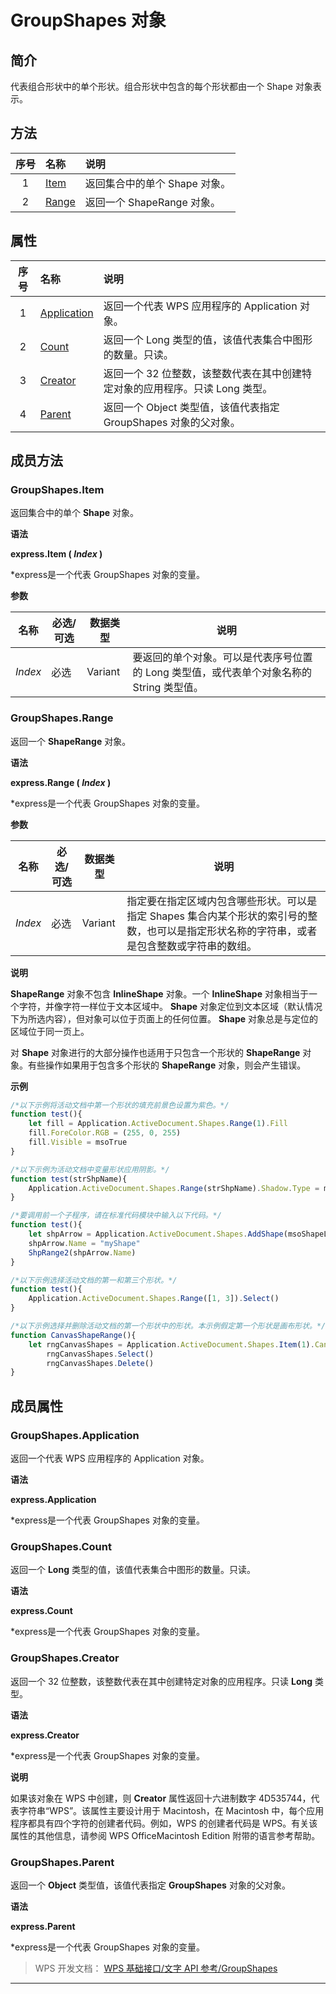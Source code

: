 # GroupShapes 对象

## 简介

代表组合形状中的单个形状。组合形状中包含的每个形状都由一个 Shape 对象表示。

## 方法

| 序号 | 名称                        | 说明                          |
|:----:|:----------------------------|:------------------------------|
|  1   | [Item](#GroupShapes.Item)   | 返回集合中的单个 Shape 对象。 |
|  2   | [Range](#GroupShapes.Range) | 返回一个 ShapeRange 对象。    |

## 属性

| 序号 | 名称                                    | 说明                                                                         |
|:----:|:----------------------------------------|:-----------------------------------------------------------------------------|
|  1   | [Application](#GroupShapes.Application) | 返回一个代表 WPS 应用程序的 Application 对象。                               |
|  2   | [Count](#GroupShapes.Count)             | 返回一个 Long 类型的值，该值代表集合中图形的数量。只读。                     |
|  3   | [Creator](#GroupShapes.Creator)         | 返回一个 32 位整数，该整数代表在其中创建特定对象的应用程序。只读 Long 类型。 |
|  4   | [Parent](#GroupShapes.Parent)           | 返回一个 Object 类型值，该值代表指定 GroupShapes 对象的父对象。              |

## 成员方法

### GroupShapes.Item

返回集合中的单个 **Shape** 对象。

**语法**

**express.Item ( *Index* )**

\*express是一个代表 GroupShapes 对象的变量。

**参数**

| 名称    | 必选/可选 | 数据类型 | 说明                                                                                     |
|---------|-----------|----------|------------------------------------------------------------------------------------------|
| *Index* | 必选      | Variant  | 要返回的单个对象。可以是代表序号位置的 Long 类型值，或代表单个对象名称的 String 类型值。 |

### GroupShapes.Range

返回一个 **ShapeRange** 对象。

**语法**

**express.Range ( *Index* )**

\*express是一个代表 GroupShapes 对象的变量。

**参数**

| 名称    | 必选/可选 | 数据类型 | 说明                                                                                                                                         |
|---------|-----------|----------|----------------------------------------------------------------------------------------------------------------------------------------------|
| *Index* | 必选      | Variant  | 指定要在指定区域内包含哪些形状。可以是指定 Shapes 集合内某个形状的索引号的整数，也可以是指定形状名称的字符串，或者是包含整数或字符串的数组。 |

**说明**

**ShapeRange** 对象不包含 **InlineShape** 对象。一个 **InlineShape** 对象相当于一个字符，并像字符一样位于文本区域中。 **Shape** 对象定位到文本区域（默认情况下为所选内容），但对象可以位于页面上的任何位置。 **Shape** 对象总是与定位的区域位于同一页上。

对 **Shape** 对象进行的大部分操作也适用于只包含一个形状的 **ShapeRange** 对象。有些操作如果用于包含多个形状的 **ShapeRange** 对象，则会产生错误。

**示例**

``` JavaScript
/*以下示例将活动文档中第一个形状的填充前景色设置为紫色。*/
function test(){
    let fill = Application.ActiveDocument.Shapes.Range(1).Fill
    fill.ForeColor.RGB = (255, 0, 255)
    fill.Visible = msoTrue
}

/*以下示例为活动文档中变量形状应用阴影。*/
function test(strShpName){
    Application.ActiveDocument.Shapes.Range(strShpName).Shadow.Type = msoShadow6
}

/*要调用前一个子程序，请在标准代码模块中输入以下代码。*/
function test(){
    let shpArrow = Application.ActiveDocument.Shapes.AddShape(msoShapeLeftArrow,200,400,50,75)
    shpArrow.Name = "myShape"
    ShpRange2(shpArrow.Name)
}

/*以下示例选择活动文档的第一和第三个形状。*/
function test(){
    Application.ActiveDocument.Shapes.Range([1, 3]).Select()
}

/*以下示例选择并删除活动文档的第一个形状中的形状。本示例假定第一个形状是画布形状。*/
function CanvasShapeRange(){
    let rngCanvasShapes = Application.ActiveDocument.Shapes.Item(1).CanvasItems.Range(1)
        rngCanvasShapes.Select()
        rngCanvasShapes.Delete()
}
```

## 成员属性

### GroupShapes.Application

返回一个代表 WPS 应用程序的 Application 对象。

**语法**

**express.Application**

\*express是一个代表 GroupShapes 对象的变量。

### GroupShapes.Count

返回一个 **Long** 类型的值，该值代表集合中图形的数量。只读。

**语法**

**express.Count**

\*express是一个代表 GroupShapes 对象的变量。

### GroupShapes.Creator

返回一个 32 位整数，该整数代表在其中创建特定对象的应用程序。只读 **Long** 类型。

**语法**

**express.Creator**

\*express是一个代表 GroupShapes 对象的变量。

**说明**

如果该对象在 WPS 中创建，则 **Creator** 属性返回十六进制数字 4D535744，代表字符串“WPS”。该属性主要设计用于 Macintosh，在 Macintosh 中，每个应用程序都具有四个字符的创建者代码。例如，WPS 的创建者代码是 WPS。有关该属性的其他信息，请参阅 WPS OfficeMacintosh Edition 附带的语言参考帮助。

### GroupShapes.Parent

返回一个 **Object** 类型值，该值代表指定 **GroupShapes** 对象的父对象。

**语法**

**express.Parent**

\*express是一个代表 GroupShapes 对象的变量。

> WPS 开发文档： [WPS 基础接口/文字 API 参考/GroupShapes](https://qn.cache.wpscdn.cn/encs/doc/office_v19/index.htm)

------------------------------------------------------------------------
